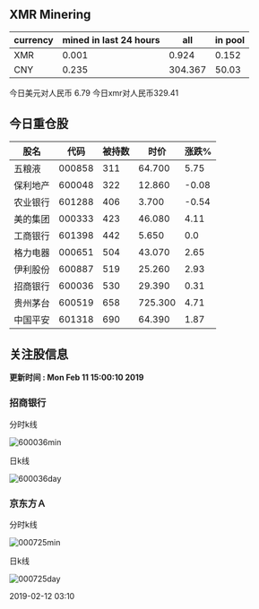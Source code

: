 ## XMR Minering

|currency|mined in last 24 hours|all|in pool|
|---|---|---|---|
|XMR|0.001|0.924|0.152|
|CNY|0.235|304.367|50.03|

今日美元对人民币 6.79	今日xmr对人民币329.41


## 今日重仓股 

|股名|代码|被持数|时价|涨跌%|
|---|---|---|---|---|
|五粮液|000858|311|64.700|5.75|
|保利地产|600048|322|12.860|-0.08|
|农业银行|601288|406|3.700|-0.54|
|美的集团|000333|423|46.080|4.11|
|工商银行|601398|442|5.650|0.0|
|格力电器|000651|504|43.070|2.65|
|伊利股份|600887|519|25.260|2.93|
|招商银行|600036|530|29.390|0.31|
|贵州茅台|600519|658|725.300|4.71|
|中国平安|601318|690|64.390|1.87|

## 关注股信息
**更新时间 : Mon Feb 11 15:00:10 2019**
### 招商银行 
分时k线

![600036min](http://image.sinajs.cn/newchart/min/n/sh600036.gif)

日k线

![600036day](http://image.sinajs.cn/newchart/daily/n/sh600036.gif)

### 京东方Ａ 
分时k线

![000725min](http://image.sinajs.cn/newchart/min/n/sz000725.gif)

日k线

![000725day](http://image.sinajs.cn/newchart/daily/n/sz000725.gif)

2019-02-12 03:10